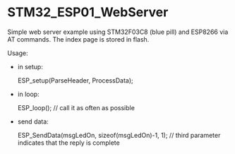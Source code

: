 # STM32_ESP01_WebServer

Simple web server example using STM32F03C8 (blue pill) and ESP8266 via AT commands.
The index page is stored in flash.

Usage:
- in setup:

	ESP_setup(ParseHeader, ProcessData);
	
- in loop:

	ESP_loop(); // call it as often as possible

- send data:

	ESP_SendData(msgLedOn, sizeof(msgLedOn)-1, 1); // third parameter indicates that the reply is complete


